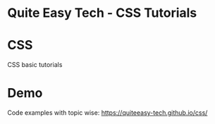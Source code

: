 # Quite Easy Tech - CSS Tutorials
# CSS
CSS basic tutorials

# Demo
Code examples with topic wise: https://quiteeasy-tech.github.io/css/ 